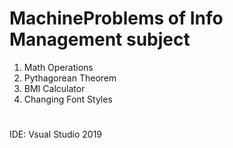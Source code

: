 # MachineProblems of Info Management subject
1. Math Operations
2. Pythagorean Theorem
3. BMI Calculator
4. Changing Font Styles
#
IDE: Vsual Studio 2019
